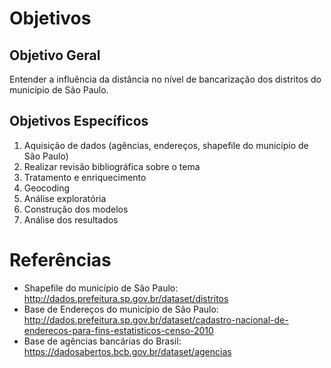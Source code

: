 # Objetivos
## Objetivo Geral
Entender a influência da distância no nível de bancarização dos distritos do município de São Paulo.

## Objetivos Específicos
1. Aquisição de dados (agências, endereços, shapefile do município de São Paulo)
2. Realizar revisão bibliográfica sobre o tema
3. Tratamento e enriquecimento
4. Geocoding
5. Análise exploratória
6. Construção dos modelos
7. Análise dos resultados

# Referências

- Shapefile do município de São Paulo: http://dados.prefeitura.sp.gov.br/dataset/distritos
- Base de Endereços do município de São Paulo: http://dados.prefeitura.sp.gov.br/dataset/cadastro-nacional-de-enderecos-para-fins-estatisticos-censo-2010
- Base de agências bancárias do Brasil: https://dadosabertos.bcb.gov.br/dataset/agencias
